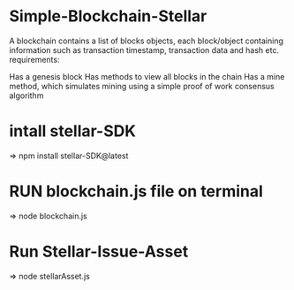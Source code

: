 # Simple-Blockchain-Stellar

A blockchain contains a list of blocks objects, each block/object containing information
such as transaction timestamp, transaction data and hash etc.
 requirements:

 Has a genesis block
 Has methods to view all blocks in the chain
 Has a mine method, which simulates mining using a simple proof of work consensus algorithm 

# intall stellar-SDK 
=> npm install stellar-SDK@latest

 # RUN blockchain.js file on terminal
  => node blockchain.js

# Run Stellar-Issue-Asset

=> node stellarAsset.js
